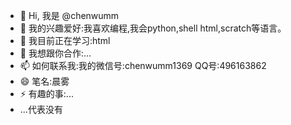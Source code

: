 - 👋 Hi, 我是 @chenwumm
- 👀 我的兴趣爱好:我喜欢编程,我会python,shell html,scratch等语言。
- 🌱 我目前正在学习:html
- 💞️ 我想跟你合作:...
- 📫 如何联系我:我的微信号:chenwumm1369 QQ号:496163862
- 😄 笔名:晨雾
- ⚡ 有趣的事:...
- ...代表没有
<!---
chenwumm/chenwumm is a ✨ special ✨ repository because its `README.md` (this file) appears on your GitHub profile.
You can click the Preview link to take a look at your changes.
--->
